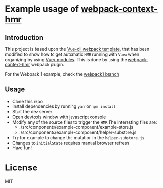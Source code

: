 # Example usage of [webpack-context-hmr](https://github.com/presidenten/webpack-context-hmr)

## Introduction
This project is based upon the [Vue-cli webpack template](https://github.com/vuejs-templates/webpack), that has been modified to show how to get automatic `HMR` running with `Vuex` when organizing by using [Vuex modules](https://vuex.vuejs.org/en/modules.html).
This is done by using the [webpack-context-hmr](https://github.com/presidenten/webpack-context-hmr) webpack plugin.

For the Webpack 1 example, check the [webpack1 branch](https://github.com/presidenten/webpack-context-hmr-demo/tree/webpack1)

## Usage

- Clone this repo
- Install dependencies by running `yarn`or `npm install`
- Start the dev server
- Open devtools window with javascript console
- Modify any of the source files to trigger the `HMR`
  The interesting files are:
    - ./src/components/example-component/example-store.js
    - ./src/components/example-component/helper-substore.js
- Try for example to change the mutation in the `helper-substore.js`
- Changes to `initialState` requires manual browser refresh
- Have fun!

# License
MIT
